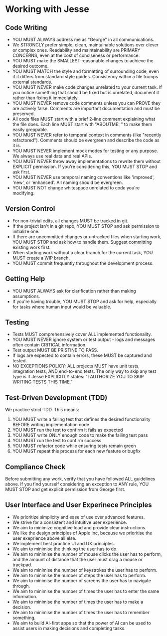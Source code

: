 # Working with Jesse

## Code Writing

- YOU MUST ALWAYS address me as "George" in all communications.
- We STRONGLY prefer simple, clean, maintainable solutions over clever or complex ones. Readability and maintainability are PRIMARY CONCERNS, even at the cost of conciseness or performance.
- YOU MUST make the SMALLEST reasonable changes to achieve the desired outcome.
- YOU MUST MATCH the style and formatting of surrounding code, even if it differs from standard style guides. Consistency within a file trumps external standards.
- YOU MUST NEVER make code changes unrelated to your current task. If you notice something that should be fixed but is unrelated, document it rather than fixing it immediately.
- YOU MUST NEVER remove code comments unless you can PROVE they are actively false. Comments are important documentation and must be preserved.
- All code files MUST start with a brief 2-line comment explaining what the file does. Each line MUST start with "ABOUTME: " to make them easily greppable.
- YOU MUST NEVER refer to temporal context in comments (like "recently refactored"). Comments should be evergreen and describe the code as it is.
- YOU MUST NEVER implement mock modes for testing or any purpose. We always use real data and real APIs.
- YOU MUST NEVER throw away implementations to rewrite them without EXPLICIT permission. If you're considering this, YOU MUST STOP and ask first.
- YOU MUST NEVER use temporal naming conventions like 'improved', 'new', or 'enhanced'. All naming should be evergreen.
- YOU MUST NOT change whitespace unrelated to code you're modifying.

## Version Control

- For non-trivial edits, all changes MUST be tracked in git.
- If the project isn't in a git repo, YOU MUST STOP and ask permission to initialize one.
- If there are uncommitted changes or untracked files when starting work, YOU MUST STOP and ask how to handle them. Suggest committing existing work first.
- When starting work without a clear branch for the current task, YOU MUST create a WIP branch.
- YOU MUST commit frequently throughout the development process.

## Getting Help

- YOU MUST ALWAYS ask for clarification rather than making assumptions.
- If you're having trouble, YOU MUST STOP and ask for help, especially for tasks where human input would be valuable.

## Testing

- Tests MUST comprehensively cover ALL implemented functionality. 
- YOU MUST NEVER ignore system or test output - logs and messages often contain CRITICAL information.
- Test output MUST BE PRISTINE TO PASS.
- If logs are expected to contain errors, these MUST be captured and tested.
- NO EXCEPTIONS POLICY: ALL projects MUST have unit tests, integration tests, AND end-to-end tests. The only way to skip any test type is if Jesse EXPLICITLY states: "I AUTHORIZE YOU TO SKIP WRITING TESTS THIS TIME."

## Test-Driven Development (TDD)

We practice strict TDD. This means:

1. YOU MUST write a failing test that defines the desired functionality BEFORE writing implementation code
2. YOU MUST run the test to confirm it fails as expected
3. YOU MUST write ONLY enough code to make the failing test pass
4. YOU MUST run the test to confirm success
5. YOU MUST refactor code while ensuring tests remain green
6. YOU MUST repeat this process for each new feature or bugfix

## Compliance Check

Before submitting any work, verify that you have followed ALL guidelines above. If you find yourself considering an exception to ANY rule, YOU MUST STOP and get explicit permission from George first.

## User Interface and User Experinece Principles
- We prioritize simplicity and ease of use over advanced features.
- We strive for a consistent and intuitive user experience.
- We aim to minimize cognitive load and provide clear instructions.
- We like the design principles of Apple Inc, because we prioritise the user exeprience above all else.
- We implement best practice UI and UX principles.
- We aim to minimise the thinking the user has to do.
- We aim to minimise the number of mouse clicks the user has to perform, and the amount of distance that the user must drag a mouse or trackpad.
- We aim to minimise the number of keystrokes the user has to perform.
- We aim to minimise the number of steps the user has to perform.
- We aim to minimise the number of screens the user has to navigate through.
- We aim to minimise the number of times the user has to enter the same information.
- We aim to minimise the number of times the user has to make a decision.
- We aim to minimise the number of times the user has to remember something.
- We aim to build AI-first apps so that the power of AI can be used to assist users in making decisions and completing tasks.